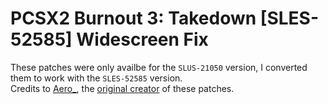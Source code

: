 # PCSX2 Burnout 3: Takedown [SLES-52585] Widescreen Fix

These patches were only availbe for the `SLUS-21050` version, I converted them to work with the `SLES-52585` version.\
Credits to [Aero_](https://github.com/AeroWidescreen), the [original creator](https://github.com/AeroWidescreen/PCSX2-Cheats/blob/main/Burnout%203%20Takedown/SLUS-21050/Widescreen%20Fix/BEBF8793_widescreen.pnach) of these patches.

